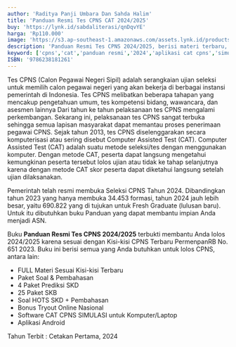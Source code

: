 ```yaml
---
author: 'Raditya Panji Umbara Dan Sahda Halim'
title: 'Panduan Resmi Tes CPNS CAT 2024/2025'
buy: 'https://lynk.id/sabdaliterasi/qnDqvYE'
harga: 'Rp110.000'
image: 'https://s3.ap-southeast-1.amazonaws.com/assets.lynk.id/products/21-09-2024/1726901133874_4861773'
description: 'Panduan Resmi Tes CPNS 2024/2025, berisi materi terbaru, paket soal, aplikasi simulasi CAT, dan tryout online untuk membantu Anda lolos seleksi dan menjadi ASN.'
keyword: ['cpns','cat','panduan resmi','2024','aplikasi cat cpns','simulasi cat cpns','Cpns dan pppk',' kisi-kisi skd cpns',' kisi-kisi skb cpns','Tes wawasan kebangsaan',' twk cpn',' tes intelegensi umum',' tiu cpns','Tes Karakteristik pribadi',' tkp cpns','Seleksi kompetensi bidang',' skd cpns',' seleksi kompetensi basic',' skb cpns','Panduan resmi cpns']
ISBN: '9786238181261'
---
```

<p>Tes CPNS (Calon Pegawai Negeri Sipil) adalah serangkaian ujian seleksi untuk memilih calon pegawai negeri yang akan bekerja di berbagai instansi pemerintah di Indonesia. Tes CPNS melibatkan beberapa tahapan yang mencakup pengetahuan umum, tes kompetensi bidang, wawancara, dan asesmen lainnya Dari tahun ke tahun pelaksanaan tes CPNS mengalami perkembangan. Sekarang ini, pelaksanaan tes CPNS sangat terbuka sehingga semua lapisan masyarakat dapat memantau proses penerimaan pegawai CPNS. Sejak tahun 2013, tes CPNS diselenggarakan secara komputerisasi atau sering disebut Computer Assisted Test (CAT). Computer Assisted Test (CAT) adalah suatu metode seleksi/tes dengan menggunakan komputer. Dengan metode CAT, peserta dapat langsung mengetahui kemungkinan peserta tersebut lolos ujian atau tidak ke tahap selanjutnya karena dengan metode CAT skor peserta dapat diketahui langsung setelah ujian dilaksanakan.</p><p>Pemerintah telah resmi membuka Seleksi CPNS Tahun 2024. Dibandingkan tahun 2023 yang hanya membuka 34.453 formasi, tahun 2024 jauh lebih besar, yaitu 690.822 yang di tujukan untuk Fresh Graduate (lulusan baru). Untuk itu dibutuhkan buku Panduan yang dapat membantu impian Anda menjadi ASN.</p><p>Buku <strong>Panduan Resmi Tes CPNS 2024/2025</strong> terbukti membantu Anda lolos 2024/2025 karena sesuai dengan Kisi-kisi CPNS Terbaru PermenpanRB No. 651 2023. Buku ini berisi semua yang Anda butuhkan untuk lolos CPNS, antara lain:</p><ul><li>FULL Materi Sesuai Kisi-kisi Terbaru</li><li>Paket Soal &amp; Pembahasan</li><li>4 Paket Prediksi SKD</li><li>25 Paket SKB</li><li>Soal HOTS SKD + Pembahasan</li><li>Bonus Tryout Online Nasional</li><li>Software CAT CPNS SIMULASI untuk Komputer/Laptop</li><li>Aplikasi Android</li></ul><p>Tahun Terbit : Cetakan Pertama, 2024</p>